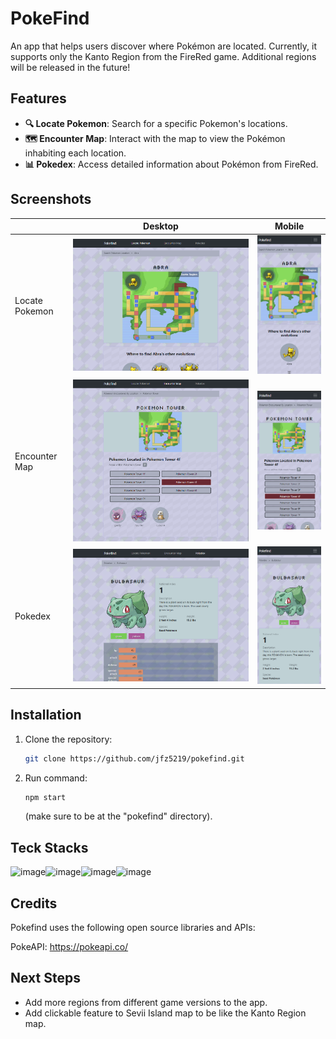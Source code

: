 # PokeFind
An app that helps users discover where Pokémon are located. Currently, it supports only the Kanto Region from the FireRed game. Additional regions will be released in the future!

## Features
- **🔍 Locate Pokemon**: Search for a specific Pokemon's locations.
- **🗺️ Encounter Map**: Interact with the map to view the Pokémon inhabiting each location.
- **📊 Pokedex**: Access detailed information about Pokémon from FireRed.


## Screenshots
|              |Desktop   |Mobile    |
|--------------|----------|----------|
|Locate Pokemon|![image](/public/screenshots/locate_pokemon_desktop.png)|![image](/public/screenshots/locate_pokemon_mobile.png)|
|Encounter Map |![image](/public/screenshots/encounter_map_desktop.png)|![image](/public/screenshots/encounter_map_mobile.png)|
|Pokedex       |![image](/public/screenshots/pokedex_desktop.png)|![image](/public/screenshots/pokedex_mobile.png)|

## Installation
1. Clone the repository:
   ```bash
   git clone https://github.com/jfz5219/pokefind.git
   ```
2. Run command:
   ```bash
   npm start
   ```
    (make sure to be at the "pokefind" directory).

## Teck Stacks
![image](https://img.shields.io/badge/React_Native-20232A?style=for-the-badge&logo=react&logoColor=61DAFB)![image](https://img.shields.io/badge/CSS3-1572B6?style=for-the-badge&logo=css3&logoColor=white)![image](https://img.shields.io/badge/JavaScript-323330?style=for-the-badge&logo=javascript&logoColor=F7DF1E)![image](https://img.shields.io/badge/HTML5-E34F26?style=for-the-badge&logo=html5&logoColor=white)

## Credits
Pokefind uses the following open source libraries and APIs:

PokeAPI: https://pokeapi.co/

## Next Steps
- Add more regions from different game versions to the app.
- Add clickable feature to Sevii Island map to be like the Kanto Region map.